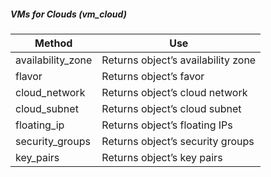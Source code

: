 ##### VMs for Clouds (vm\_cloud)

| Method             | Use                                |
| ------------------ | ---------------------------------- |
| availability\_zone | Returns object’s availability zone |
| flavor             | Returns object’s favor             |
| cloud\_network     | Returns object’s cloud network     |
| cloud\_subnet      | Returns object’s cloud subnet      |
| floating\_ip       | Returns object’s floating IPs      |
| security\_groups   | Returns object’s security groups   |
| key\_pairs         | Returns object’s key pairs         |
